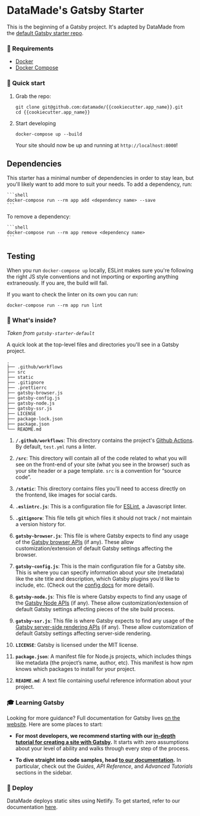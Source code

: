 # DataMade's Gatsby Starter

This is the beginning of a Gatsby project. It's adapted by DataMade from the [default Gatsby starter repo](https://github.com/gatsbyjs/gatsby-starter-default).

### 💾 Requirements

- [Docker](https://docs.docker.com/install/)
- [Docker Compose](https://docs.docker.com/compose/install/)

### 🚀 Quick start

1. Grab the repo:

    ```shell
    git clone git@github.com:datamade/{{cookiecutter.app_name}}.git
    cd {{cookiecutter.app_name}}
    ```

2. Start developing

    ```shell
    docker-compose up --build
    ```

    Your site should now be up and running at `http://localhost:8000`!

## Dependencies

This starter has a minimal number of dependencies in order to stay lean, but you'll likely want to add more to suit your needs. To add a dependency, run:

    ```shell
    docker-compose run --rm app add <dependency name> --save
    ```

To remove a dependency:

    ```shell
    docker-compose run --rm app remove <dependency name>
    ```

## Testing

When you run `docker-compose up` locally, ESLint makes sure you're following the right JS style conventions and not importing or exporting anything extraneously. If you are, the build will fail.

If you want to check the linter on its own you can run:

`docker-compose run --rm app run lint`


### 🤖 What's inside?
_Taken from `gatsby-starter-default`_

A quick look at the top-level files and directories you'll see in a Gatsby project.

    .
    ├── .github/workflows
    ├── src
    ├── static
    ├── .gitignore
    ├── .prettierrc
    ├── gatsby-browser.js
    ├── gatsby-config.js
    ├── gatsby-node.js
    ├── gatsby-ssr.js
    ├── LICENSE
    ├── package-lock.json
    ├── package.json
    └── README.md

1.  **`/.github/workflows`**: This directory contains the project's [Github Actions](https://github.com/features/actions). By default, `test.yml` runs a linter.

2.  **`/src`**: This directory will contain all of the code related to what you will see on the front-end of your site (what you see in the browser) such as your site header or a page template. `src` is a convention for “source code”.

3.  **`/static`**: This directory contains files you'll need to access directly on the frontend, like images for social cards.

4.  **`.eslintrc.js`**: This is a configuration file for [ESLint](https://eslint.org/), a Javascript linter.

5. **`.gitignore`**: This file tells git which files it should not track / not maintain a version history for.

6.  **`gatsby-browser.js`**: This file is where Gatsby expects to find any usage of the [Gatsby browser APIs](https://www.gatsbyjs.org/docs/browser-apis/) (if any). These allow customization/extension of default Gatsby settings affecting the browser.

7.  **`gatsby-config.js`**: This is the main configuration file for a Gatsby site. This is where you can specify information about your site (metadata) like the site title and description, which Gatsby plugins you’d like to include, etc. (Check out the [config docs](https://www.gatsbyjs.org/docs/gatsby-config/) for more detail).

8.  **`gatsby-node.js`**: This file is where Gatsby expects to find any usage of the [Gatsby Node APIs](https://www.gatsbyjs.org/docs/node-apis/) (if any). These allow customization/extension of default Gatsby settings affecting pieces of the site build process.

9.  **`gatsby-ssr.js`**: This file is where Gatsby expects to find any usage of the [Gatsby server-side rendering APIs](https://www.gatsbyjs.org/docs/ssr-apis/) (if any). These allow customization of default Gatsby settings affecting server-side rendering.

10.  **`LICENSE`**: Gatsby is licensed under the MIT license.

11. **`package.json`**: A manifest file for Node.js projects, which includes things like metadata (the project’s name, author, etc). This manifest is how npm knows which packages to install for your project.

12. **`README.md`**: A text file containing useful reference information about your project.

### 🎓 Learning Gatsby

Looking for more guidance? Full documentation for Gatsby lives [on the website](https://www.gatsbyjs.org/). Here are some places to start:

- **For most developers, we recommend starting with our [in-depth tutorial for creating a site with Gatsby](https://www.gatsbyjs.org/tutorial/).** It starts with zero assumptions about your level of ability and walks through every step of the process.

- **To dive straight into code samples, head [to our documentation](https://www.gatsbyjs.org/docs/).** In particular, check out the _Guides_, _API Reference_, and _Advanced Tutorials_ sections in the sidebar.

### 💫 Deploy

DataMade deploys static sites using Netlify. To get started, refer to our documentation [here](https://github.com/datamade/how-to/tree/master/netlify).
